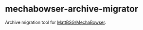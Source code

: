 # mechabowser-archive-migrator
Archive migration tool for [MattBSG/MechaBowser](https://github.com/MattBSG/MechaBowser/).